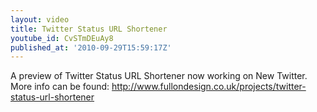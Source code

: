 ```yaml
---
layout: video
title: Twitter Status URL Shortener
youtube_id: CvSTmDEuAy8
published_at: '2010-09-29T15:59:17Z'
---
```

A preview of Twitter Status URL Shortener now working on New Twitter. More info can be found:
http://www.fullondesign.co.uk/projects/twitter-status-url-shortener